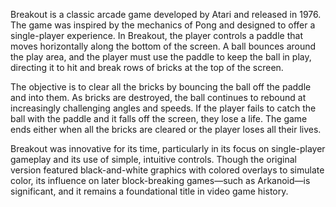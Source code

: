 Breakout is a classic arcade game developed by Atari and released in 1976. The game was inspired by the mechanics of Pong and designed to offer a single-player experience. In Breakout, the player controls a paddle that moves horizontally along the bottom of the screen. A ball bounces around the play area, and the player must use the paddle to keep the ball in play, directing it to hit and break rows of bricks at the top of the screen.

The objective is to clear all the bricks by bouncing the ball off the paddle and into them. As bricks are destroyed, the ball continues to rebound at increasingly challenging angles and speeds. If the player fails to catch the ball with the paddle and it falls off the screen, they lose a life. The game ends either when all the bricks are cleared or the player loses all their lives.

Breakout was innovative for its time, particularly in its focus on single-player gameplay and its use of simple, intuitive controls. Though the original version featured black-and-white graphics with colored overlays to simulate color, its influence on later block-breaking games—such as Arkanoid—is significant, and it remains a foundational title in video game history.
